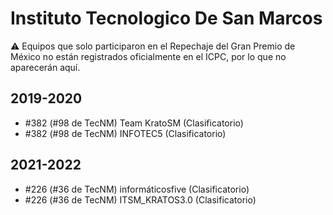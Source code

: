 # Instituto Tecnologico De San Marcos

:warning: Equipos que solo participaron en el Repechaje del Gran Premio de México no están registrados oficialmente en el ICPC, por lo que no aparecerán aquí.

## 2019-2020

- #382 (#98 de TecNM) Team KratoSM (Clasificatorio)
- #382 (#98 de TecNM) INFOTEC5 (Clasificatorio)

## 2021-2022

- #226 (#36 de TecNM) informáticosfive (Clasificatorio)
- #226 (#36 de TecNM) ITSM_KRATOS3.0 (Clasificatorio)


